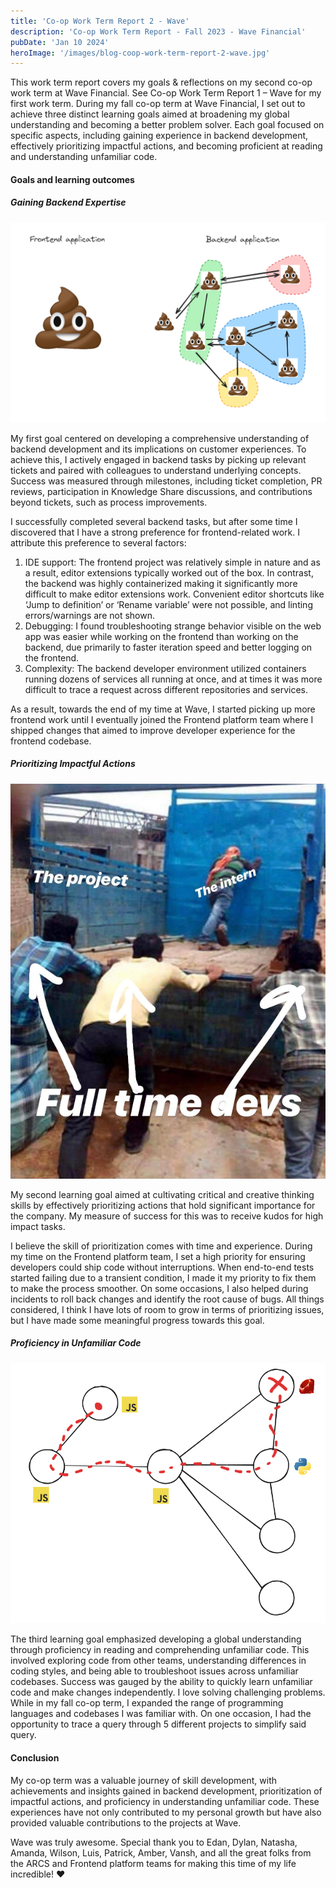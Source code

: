 ```yaml
---
title: 'Co-op Work Term Report 2 - Wave'
description: 'Co-op Work Term Report - Fall 2023 - Wave Financial'
pubDate: 'Jan 10 2024'
heroImage: '/images/blog-coop-work-term-report-2-wave.jpg'
---
```


This work term report covers my goals & reflections on my second co-op work term at Wave Financial. See Co-op Work Term Report 1 – Wave for my first work term.
During my fall co-op term at Wave Financial, I set out to achieve three distinct learning goals aimed at broadening my global understanding and becoming a better problem solver. Each goal focused on specific aspects, including gaining experience in backend development, effectively prioritizing impactful actions, and becoming proficient at reading and understanding unfamiliar code.

#### Goals and learning outcomes

##### Gaining Backend Expertise

![Frontend vs Backend at Wave](/images/blog-coop-work-term-report-2-frontend-vs-backend.png)

My first goal centered on developing a comprehensive understanding of backend development and its implications on customer experiences. To achieve this, I actively engaged in backend tasks by picking up relevant tickets and paired with colleagues to understand underlying concepts. Success was measured through milestones, including ticket completion, PR reviews, participation in Knowledge Share discussions, and contributions beyond tickets, such as process improvements. 

I successfully completed several backend tasks, but after some time I discovered that I have a strong preference for frontend-related work. I attribute this preference to several factors:

1.	IDE support: The frontend project was relatively simple in nature and as a result, editor extensions typically worked out of the box. In contrast, the backend was highly containerized making it significantly more difficult to make editor extensions work. Convenient editor shortcuts like ‘Jump to definition’ or ‘Rename variable’ were not possible, and linting errors/warnings are not shown.
2.	Debugging: I found troubleshooting strange behavior visible on the web app was easier while working on the frontend than working on the backend, due primarily to faster iteration speed and better logging on the frontend.
3.	Complexity: The backend developer environment utilized containers running dozens of services all running at once, and at times it was more difficult to trace a request across different repositories and services.

As a result, towards the end of my time at Wave, I started picking up more frontend work until I eventually joined the Frontend platform team where I shipped changes that aimed to improve developer experience for the frontend codebase. 

##### Prioritizing Impactful Actions

![Frontend vs Backend at Wave](/images/blog-coop-work-term-report-2-impact.png)

My second learning goal aimed at cultivating critical and creative thinking skills by effectively prioritizing actions that hold significant importance for the company. My measure of success for this was to receive kudos for high impact tasks.

I believe the skill of prioritization comes with time and experience. During my time on the Frontend platform team, I set a high priority for ensuring developers could ship code without interruptions. When end-to-end tests started failing due to a transient condition, I made it my priority to fix them to make the process smoother. On some occasions, I also helped during incidents to roll back changes and identify the root cause of bugs. All things considered, I think I have lots of room to grow in terms of prioritizing issues, but I have made some meaningful progress towards this goal.

##### Proficiency in Unfamiliar Code

![Frontend vs Backend at Wave](/images/blog-coop-work-term-report-2-unfamiliar-codebases.png)

The third learning goal emphasized developing a global understanding through proficiency in reading and comprehending unfamiliar code. This involved exploring code from other teams, understanding differences in coding styles, and being able to troubleshoot issues across unfamiliar codebases. Success was gauged by the ability to quickly learn unfamiliar code and make changes independently.
I love solving challenging problems. While in my fall co-op term, I expanded the range of programming languages and codebases I was familiar with. On one occasion, I had the opportunity to trace a query through 5 different projects to simplify said query.

#### Conclusion

My co-op term was a valuable journey of skill development, with achievements and insights gained in backend development, prioritization of impactful actions, and proficiency in understanding unfamiliar code. These experiences have not only contributed to my personal growth but have also provided valuable contributions to the projects at Wave.

Wave was truly awesome. Special thank you to Edan, Dylan, Natasha, Amanda, Wilson, Luis, Patrick, Amber, Vansh, and all the great folks from the ARCS and Frontend platform teams for making this time of my life incredible! ❤️